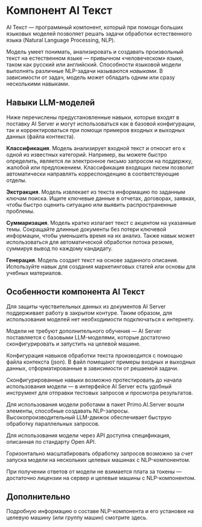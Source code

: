 # Компонент AI Текст

AI Текст — программный компонент, который при помощи больших языковых моделей позволяет решать задачи обработки естественного языка (Natural Language Processing, NLP). 

Модель умеет понимать, анализировать и создавать произвольный текст на естественном языке — привычном «человеческом» языке, таком как русский или английский. Способности языковой модели выполнять различные NLP-задачи называются *навыками*. В зависимости от задач, модель может обладать одним или сразу несколькими навыками.


## Навыки LLM-моделей

Ниже перечислены предустановленные навыки, которые входят в поставку AI Server и могут использоваться как в базовой конфигурации, так и корректироваться при помощи примеров входных и выходных данных (файла контекста). 

**Классификация**. Модель анализирует входной текст и относит его к одной из известных категорий. Например, вы можете быстро определить, является ли электронное письмо запросом на поддержку, жалобой или предложением. Классификация входящих писем позволит автоматически направлять корреспонденцию в соответствующие отделы.

**Экстракция**. Модель извлекает из текста информацию по заданным ключам поиска. Ищите ключевые данные в отчетах, договорах, заявках, чтобы быстро оценить ситуацию или выявить распространенные проблемы.

**Суммаризация**. Модель кратко излагает текст с акцентом на указанные темы. Сокращайте длинные документы без потери ключевой информации, чтобы уменьшить время на их анализ. Также навык может использоваться для автоматической обработки потока резюме, суммируя вывод по каждому кандидату.

**Генерация**. Модель создает текст на основе заданного описания. Используйте навык для создания маркетинговых статей или основы для учебных материалов.


## Особенности компонента AI Текст

Для защиты чувствительных данных из документов AI Server поддерживает работу в закрытом контуре. Таким образом, для использования моделей нет необходимости подключаться к интернету.

Модели не требуют дополнительного обучения — AI Server поставляется с базовыми LLM-моделями, которые достаточно сконфигурировать и запустить на целевой машине.

Конфигурация навыков обработки текста производится с помощью файла контекста (json). В файл помещают примеры входных и выходных данных, отформатированные в зависимости от решаемой задачи. 

Сконфигурированные навыки возможно протестировать до начала использования модели — в интерфейсе AI Server есть удобный инструмент для отправки тестовых запросов и просмотра результатов.

Для использования модели роботами в пакет Primo.AI.Server вошли элементы, способные создавать NLP-запросы. Высокопроизводительный LLM-движок обеспечивает быструю обработку параллельных запросов.

Для использования модели через API доступна спецификация, описанная по стандарту Open API.

Горизонтально масштабировать обработку запросов возможно за счет запуска модели на нескольких целевых машинах с NLP-компонентом.

При получении ответов от модели не взимается плата за токены — достаточно лицензии на сервер и целевые машины с NLP-компонентом. 

## Дополнительно

Подробную информацию о составе NLP-компонента и его установке на целевую машину (или группу машин) смотрите здесь.





